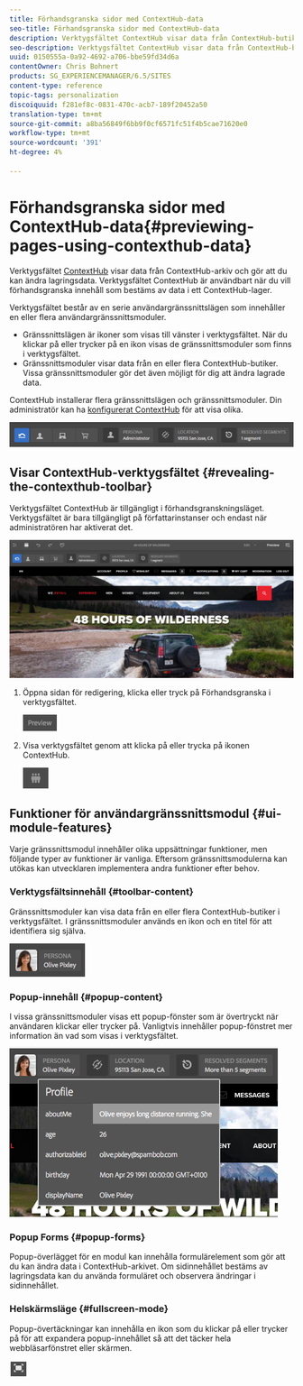 ```yaml
---
title: Förhandsgranska sidor med ContextHub-data
seo-title: Förhandsgranska sidor med ContextHub-data
description: Verktygsfältet ContextHub visar data från ContextHub-butiker och gör att du kan ändra lagringsdata. Det är användbart för förhandsgranskning av innehåll
seo-description: Verktygsfältet ContextHub visar data från ContextHub-butiker och gör att du kan ändra lagringsdata. Det är användbart för förhandsgranskning av innehåll
uuid: 0150555a-0a92-4692-a706-bbe59fd34d6a
contentOwner: Chris Bohnert
products: SG_EXPERIENCEMANAGER/6.5/SITES
content-type: reference
topic-tags: personalization
discoiquuid: f281ef8c-0831-470c-acb7-189f20452a50
translation-type: tm+mt
source-git-commit: a8ba56849f6bb9f0cf6571fc51f4b5cae71620e0
workflow-type: tm+mt
source-wordcount: '391'
ht-degree: 4%

---
```



# Förhandsgranska sidor med ContextHub-data{#previewing-pages-using-contexthub-data}

Verktygsfältet [ContextHub](/help/sites-developing/contexthub.md) visar data från ContextHub-arkiv och gör att du kan ändra lagringsdata. Verktygsfältet ContextHub är användbart när du vill förhandsgranska innehåll som bestäms av data i ett ContextHub-lager.

Verktygsfältet består av en serie användargränssnittslägen som innehåller en eller flera användargränssnittsmoduler.

* Gränssnittslägen är ikoner som visas till vänster i verktygsfältet. När du klickar på eller trycker på en ikon visas de gränssnittsmoduler som finns i verktygsfältet.
* Gränssnittsmoduler visar data från en eller flera ContextHub-butiker. Vissa gränssnittsmoduler gör det även möjligt för dig att ändra lagrade data.

ContextHub installerar flera gränssnittslägen och gränssnittsmoduler. Din administratör kan ha [konfigurerat ContextHub](/help/sites-developing/ch-configuring.md) för att visa olika.

![screen_shot_2018-03-23at093446](assets/screen_shot_2018-03-23at093446.png)

## Visar ContextHub-verktygsfältet {#revealing-the-contexthub-toolbar}

Verktygsfältet ContextHub är tillgängligt i förhandsgranskningsläget. Verktygsfältet är bara tillgängligt på författarinstanser och endast när administratören har aktiverat det.

![screen_shot_2018-03-23at093730](assets/screen_shot_2018-03-23at093730.png)

1. Öppna sidan för redigering, klicka eller tryck på Förhandsgranska i verktygsfältet.

   ![chlimage_1-219](assets/chlimage_1-219.png)

1. Visa verktygsfältet genom att klicka på eller trycka på ikonen ContextHub.

   ![](do-not-localize/screen_shot_2018-03-23at093621.png)

## Funktioner för användargränssnittsmodul {#ui-module-features}

Varje gränssnittsmodul innehåller olika uppsättningar funktioner, men följande typer av funktioner är vanliga. Eftersom gränssnittsmodulerna kan utökas kan utvecklaren implementera andra funktioner efter behov.

### Verktygsfältsinnehåll {#toolbar-content}

Gränssnittsmoduler kan visa data från en eller flera ContextHub-butiker i verktygsfältet. I gränssnittsmoduler används en ikon och en titel för att identifiera sig själva.

![screen_shot_2018-03-23at093936](assets/screen_shot_2018-03-23at093936.png)

### Popup-innehåll {#popup-content}

I vissa gränssnittsmoduler visas ett popup-fönster som är övertryckt när användaren klickar eller trycker på. Vanligtvis innehåller popup-fönstret mer information än vad som visas i verktygsfältet.

![screen_shot_2018-03-23at094003](assets/screen_shot_2018-03-23at094003.png)

### Popup Forms {#popup-forms}

Popup-överlägget för en modul kan innehålla formulärelement som gör att du kan ändra data i ContextHub-arkivet. Om sidinnehållet bestäms av lagringsdata kan du använda formuläret och observera ändringar i sidinnehållet.

### Helskärmsläge {#fullscreen-mode}

Popup-övertäckningar kan innehålla en ikon som du klickar på eller trycker på för att expandera popup-innehållet så att det täcker hela webbläsarfönstret eller skärmen.

![](do-not-localize/chlimage_1-18.png)

